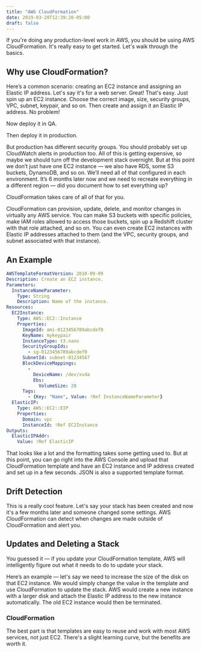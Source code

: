 ```yaml
---
title: "AWS CloudFormation"
date: 2019-03-28T12:39:20-05:00
draft: false
---
```


If you're doing any production-level work in AWS, you should be using AWS CloudFormation. It's really easy to get started. Let's walk through the basics.

## Why use CloudFormation?
Here’s a common scenario: creating an EC2 instance and assigning an Elastic IP address. Let's say it's for a web server. Great! That's easy. Just spin up an EC2 instance. Choose the correct image, size, security groups, VPC, subnet, keypair, and so on. Then create and assign it an Elastic IP address. No problem!

Now deploy it in QA.

Then deploy it in production.

But production has different security groups. You should probably set up CloudWatch alerts in production too. All of this is getting expensive, so maybe we should turn off the development stack overnight. But at this point we don’t just have one EC2 instance — we also have RDS, some S3 buckets, DynamoDB, and so on. We’ll need all of that configured in each environment. It’s 6 months later now and we need to recreate everything in a different region — did you document how to set everything up?

CloudFormation takes care of all of that for you.

CloudFormation can provision, update, delete, and monitor changes in virtually any AWS service. You can make S3 buckets with specific policies, make IAM roles allowed to access those buckets, spin up a Redshift cluster with that role attached, and so on. You can even create EC2 instances with Elastic IP addresses attached to them (and the VPC, security groups, and subnet associated with that instance).

## An Example

```yaml
AWSTemplateFormatVersion: 2010-09-09
Description: Create an EC2 instance.
Parameters: 
  InstanceNameParameter: 
    Type: String
    Description: Name of the instance.
Resources:
  EC2Instance:
    Type: AWS::EC2::Instance
    Properties:
      ImageId: ami-0123456789abcdef0
      KeyName: mykeypair
      InstanceType: t3.nano
      SecurityGroupIds:
        - sg-0123456789abcdef0
      SubnetId: subnet-01234567
      BlockDeviceMappings:
        -
          DeviceName: /dev/xvda
          Ebs:
            VolumeSize: 20
      Tags:
        - {Key: "Name", Value: !Ref InstanceNameParameter}
  ElasticIP:
    Type: AWS::EC2::EIP
    Properties:
      Domain: vpc
      InstanceId: !Ref EC2Instance
Outputs:
  ElasticIPAddr:
    Value: !Ref ElasticIP
```

That looks like a lot and the formatting takes some getting used to. But at this point, you can go right into the AWS Console and upload that CloudFormation template and have an EC2 instance and IP address created and set up in a few seconds. JSON is also a supported template format.

## Drift Detection
This is a really cool feature. Let's say your stack has been created and now it's a few months later and someone changed some settings. AWS CloudFormation can detect when changes are made outside of CloudFormation and alert you.

## Updates and Deleting a Stack
You guessed it — if you update your CloudFormation template, AWS will intelligently figure out what it needs to do to update your stack.

Here’s an example — let's say we need to increase the size of the disk on that EC2 instance. We would simply change the value in the template and use CloudFormation to update the stack. AWS would create a new instance with a larger disk and attach the Elastic IP address to the new instance automatically. The old EC2 instance would then be terminated.

### CloudFormation
The best part is that templates are easy to reuse and work with most AWS services, not just EC2. There's a slight learning curve, but the benefits are worth it.